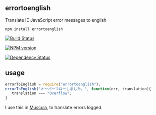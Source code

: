errortoenglish
--------------

Translate IE JavaScript error messages to english

```
npm install errortoenglish
```

[![Build Status](https://travis-ci.org/Muscula/errortoenglish.png)](https://travis-ci.org/Muscula/errortoenglish)

[![NPM version](https://badge.fury.io/js/errortoenglish.png)](http://badge.fury.io/js/errortoenglish)

[![Dependency Status](https://gemnasium.com/Muscula/errortoenglish.png)](https://gemnasium.com/Muscula/errortoenglish)


usage
-----
```js
errorToEnglish = require("errortoenglish");
errorToEnglish("オーバーフローしました。", function(err, translation){
   translation === "Overflow";
}
```

I use this in [Muscula](http://muscula.com), to translate errors logged.
